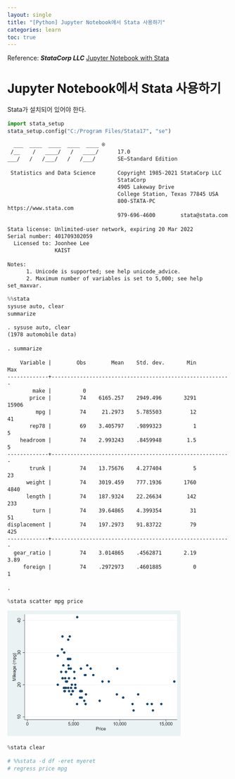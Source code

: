 ```yaml
---
layout: single
title: "[Python] Jupyter Notebook에서 Stata 사용하기"
categories: learn
toc: true
---
```


Reference: ***StataCorp LLC*** [Jupyter Notebook with Stata](https://youtu.be/VGRDR3J346M)



# Jupyter Notebook에서 Stata 사용하기

Stata가 설치되어 있어야 한다.


```python
import stata_setup
stata_setup.config("C:/Program Files/Stata17", "se")
```


      ___  ____  ____  ____  ____ ®
     /__    /   ____/   /   ____/      17.0
    ___/   /   /___/   /   /___/       SE—Standard Edition
    
     Statistics and Data Science       Copyright 1985-2021 StataCorp LLC
                                       StataCorp
                                       4905 Lakeway Drive
                                       College Station, Texas 77845 USA
                                       800-STATA-PC        https://www.stata.com
                                       979-696-4600        stata@stata.com
    
    Stata license: Unlimited-user network, expiring 20 Mar 2022
    Serial number: 401709302059
      Licensed to: Joonhee Lee
                   KAIST
    
    Notes:
          1. Unicode is supported; see help unicode_advice.
          2. Maximum number of variables is set to 5,000; see help set_maxvar.



```python
%%stata
sysuse auto, clear
summarize
```


    . sysuse auto, clear
    (1978 automobile data)
    
    . summarize
    
        Variable |        Obs        Mean    Std. dev.       Min        Max
    -------------+---------------------------------------------------------
            make |          0
           price |         74    6165.257    2949.496       3291      15906
             mpg |         74     21.2973    5.785503         12         41
           rep78 |         69    3.405797    .9899323          1          5
        headroom |         74    2.993243    .8459948        1.5          5
    -------------+---------------------------------------------------------
           trunk |         74    13.75676    4.277404          5         23
          weight |         74    3019.459    777.1936       1760       4840
          length |         74    187.9324    22.26634        142        233
            turn |         74    39.64865    4.399354         31         51
    displacement |         74    197.2973    91.83722         79        425
    -------------+---------------------------------------------------------
      gear_ratio |         74    3.014865    .4562871       2.19       3.89
         foreign |         74    .2972973    .4601885          0          1
    
    . 



```python
%stata scatter mpg price
```


<img src="../../assets/images/2022-03-07-stata-on-notebook/image-20220307195539677.png" alt="scatter mpg price" style="zoom:50%;" />
    

```python
%stata clear
```


```python
# %%stata -d df -eret myeret
# regress price mpg
```
